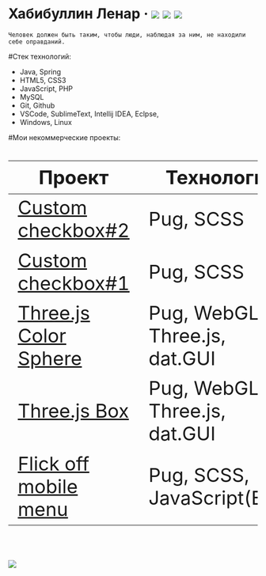 # Хабибуллин Ленар &middot; [![](https://img.shields.io/badge/resume-hh-red)](https://spb.hh.ru/resume/e406f454ff078850800039ed1f346555305651)  [![](https://img.shields.io/badge/-telegram-0088cc)](https://t.me/lenarXLA)  [![](https://img.shields.io/badge/-codewars-%23952c1f)](https://www.codewars.com/users/LenarXLA)
```
Человек должен быть таким, чтобы люди, наблюдая за ним, не находили себе оправданий.
```
  #Стек технологий:
  - Java, Spring
  - HTML5, CSS3
  - JavaScript, PHP
  - MySQL
  - Git, Github
  - VSCode, SublimeText, Intellij IDEA, Eclpse, 
  - Windows, Linux

 #Мои некоммерческие проекты:

<div class="w3-responsive">
<font size="12px">
<table style="font-size: 80%" width="100%" class="w3-table-all notranslate" id="myTable">
<thead>
<tr class="w3-white">
<th width="40%">Проект</th>
<th width="60%">Технологии</th>
<th>Категория</th>
</tr>
</thead>
<tbody>
<tr>
<td><a href="https://codepen.io/OWIII/full/yLNjPbP">Custom checkbox#2</a></td>
<td>Pug, SCSS</td>
<td align="center">Вёрстка</td>
</tr>
<tr>
<td><a href="https://codepen.io/OWIII/full/bGdLeKM">Custom checkbox#1</a></td>
<td>Pug, SCSS</td>
<td align="center">Вёрстка</td>
</tr>
<tr>
<td><a href="https://codepen.io/OWIII/full/rNVvBNL">Three.js Color Sphere</a></td>
<td>Pug, WebGL, Three.js, dat.GUI</td>
<td align="center">WebGL</td>
</tr>
<tr>
<td><a href="https://codepen.io/OWIII/full/yLNjLNo">Three.js Box</a></td>
<td>Pug, WebGL, Three.js, dat.GUI</td>
<td align="center">WebGL</td>
</tr>
<tr>
<td><a href="https://codepen.io/OWIII/full/gOpvQRg">Flick off mobile menu</a></td>
<td>Pug, SCSS, JavaScript(ES6)</td>
<td align="center">Вёрстка, JavaScript</td>
</tr>
</tbody>
</table>
</font>
</div>
</br>

[![](https://img.shields.io/badge/%D0%9C%D0%BE%D0%B5%20%D1%80%D0%B0%D0%B7%D0%B2%D0%B8%D1%82%D0%B8%D0%B5-%D0%9A%D0%BD%D0%B8%D0%B3%D0%B8%2C%20%D0%BA%D1%83%D1%80%D1%81%D1%8B%2C%20%D0%BC%D0%B8%D1%82%D0%B0%D0%BF%D1%8B%2C%20%D0%BA%D0%BE%D0%BD%D1%84%D0%B5%D1%80%D0%B5%D0%BD%D1%86%D0%B8%D0%B8-%23FF0000)](https://github.com/OWIII/Personal-development/blob/master/README.md)
